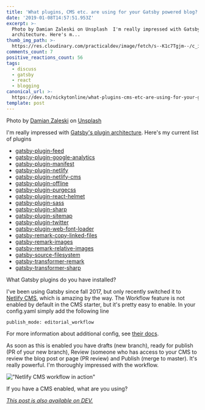 ```yaml
---
title: 'What plugins, CMS etc. are using for your Gatsby powered blog?'
date: '2019-01-08T14:57:51.953Z'
excerpt: >-
  Photo by Damian Zaleski on Unsplash  I'm really impressed with Gatsby's plugin
  architecture. Here's m...
thumb_img_path: >-
  https://res.cloudinary.com/practicaldev/image/fetch/s--K1c7Tgjm--/c_imagga_scale,f_auto,fl_progressive,h_420,q_auto,w_1000/https://thepracticaldev.s3.amazonaws.com/i/f5pq8in32y3sbid6lm4k.jpg
comments_count: 7
positive_reactions_count: 56
tags:
  - discuss
  - gatsby
  - react
  - blogging
canonical_url: >-
  https://dev.to/nickytonline/what-plugins-cms-etc-are-using-for-your-gatsby-powered-blog-2cdd
template: post
---
```



Photo by [Damian Zaleski](https://unsplash.com/photos/RYyr-k3Ysqg?utm_source=unsplash&utm_medium=referral&utm_content=creditCopyText) on [Unsplash](https://unsplash.com/search/photos/blog?utm_source=unsplash&utm_medium=referral&utm_content=creditCopyText)

I'm really impressed with [Gatsby's plugin architecture](https://www.gatsbyjs.org/docs/plugin-authoring/). Here's my current list of plugins

- [gatsby-plugin-feed](https://www.gatsbyjs.org/packages/gatsby-plugin-feed/)
- [gatsby-plugin-google-analytics](https://www.gatsbyjs.org/packages/gatsby-plugin-google-analytics/)
- [gatsby-plugin-manifest](https://www.gatsbyjs.org/docs/add-a-manifest-file/)
- [gatsby-plugin-netlify](https://www.gatsbyjs.org/packages/gatsby-plugin-netlify/)
- [gatsby-plugin-netlify-cms](https://www.gatsbyjs.org/packages/gatsby-plugin-netlify-cms/)
- [gatsby-plugin-offline](https://www.gatsbyjs.org/packages/gatsby-plugin-offline/)
- [gatsby-plugin-purgecss](https://www.gatsbyjs.org/packages/gatsby-plugin-purgecss/)
- [gatsby-plugin-react-helmet](https://www.gatsbyjs.org/packages/gatsby-plugin-react-helmet/)
- [gatsby-plugin-sass](https://www.gatsbyjs.org/packages/gatsby-plugin-sass/)
- [gatsby-plugin-sharp](https://www.gatsbyjs.org/packages/gatsby-plugin-sharp/)
- [gatsby-plugin-sitemap](https://github.com/gatsbyjs/gatsby/tree/master/packages/gatsby-plugin-sitemap)
- [gatsby-plugin-twitter](https://www.gatsbyjs.org/packages/gatsby-plugin-twitter/)
- [gatsby-plugin-web-font-loader](https://github.com/escaladesports/gatsby-plugin-web-font-loader)
- [gatsby-remark-copy-linked-files](https://www.gatsbyjs.org/packages/gatsby-remark-copy-linked-files/)
- [gatsby-remark-images](https://www.gatsbyjs.org/packages/gatsby-remark-images/)
- [gatsby-remark-relative-images](https://github.com/danielmahon/gatsby-remark-relative-images)
- [gatsby-source-filesystem](https://www.gatsbyjs.org/packages/gatsby-source-filesystem/)
- [gatsby-transformer-remark](https://github.com/gatsbyjs/gatsby/tree/master/packages/gatsby-transformer-remark)
- [gatsby-transformer-sharp](https://www.gatsbyjs.org/packages/gatsby-transformer-sharp/)

What Gatsby plugins do you have installed?

I've been using Gatsby since fall 2017, but only recently switched it to [Netlify CMS](https://www.netlifycms.org), which is amazing by the way. The Workflow feature is not enabled by default in the CMS starter, but it's pretty easy to enable. In your config.yaml simply add the following line


```publish_mode: editorial_workflow```


For more information about additional config, see [their docs](https://www.netlifycms.org/docs/configuration-options).

As soon as this is enabled you have drafts (new branch), ready for publish (PR of your new branch), Review (someone who has access to your CMS to review the blog post or page (PR review) and Publish (merge to master). It's really powerful. I'm thoroughly impressed with the workflow.

!["Netlify CMS workflow in action"](https://thepracticaldev.s3.amazonaws.com/i/ufk1fs7f3fq3l8oclm4t.png)

If you have a CMS enabled, what are you using?

*[This post is also available on DEV.](https://dev.to/nickytonline/what-plugins-cms-etc-are-using-for-your-gatsby-powered-blog-2cdd)*


<script>
const parent = document.getElementsByTagName('head')[0];
const script = document.createElement('script');
script.type = 'text/javascript';
script.src = 'https://cdnjs.cloudflare.com/ajax/libs/iframe-resizer/4.1.1/iframeResizer.min.js';
script.charset = 'utf-8';
script.onload = function() {
    window.iFrameResize({}, '.liquidTag');
};
parent.appendChild(script);
</script>    

